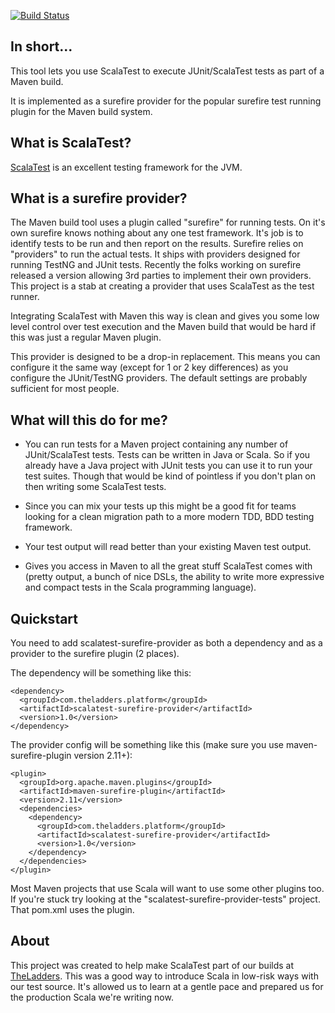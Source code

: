 [![Build Status](https://secure.travis-ci.org/TheLadders/scalatest-surefire-provider.png?branch=master)](http://travis-ci.org/TheLadders/scalatest-surefire-provider)

## In short...
This tool lets you use ScalaTest to execute JUnit/ScalaTest tests as part of a Maven build.

It is implemented as a surefire provider for the popular surefire test running plugin for the Maven build system.

## What is ScalaTest?
[ScalaTest](http://http://www.scalatest.org/) is an excellent testing framework for the JVM.

## What is a surefire provider?
The Maven build tool uses a plugin called "surefire" for running tests.  On it's own surefire knows nothing about
any one test framework.  It's job is to identify tests to be run and then report on the results.  Surefire relies
on "providers" to run the actual tests.  It ships with providers designed for running TestNG and JUnit tests.  Recently
the folks working on surefire released a version allowing 3rd parties to implement their own providers.  This project is
a stab at creating a provider that uses ScalaTest as the test runner.

Integrating ScalaTest with Maven this way is clean and gives you some low level control over test
execution and the Maven build that would be hard if this was just a regular Maven plugin.

This provider is designed to be a drop-in replacement.  This means you can configure it the same way
(except for 1 or 2 key differences) as you configure the JUnit/TestNG providers.  The default settings
are probably sufficient for most people.

## What will this do for me?

- You can run tests for a Maven project containing any number of JUnit/ScalaTest tests.  Tests can be written
  in Java or Scala.  So if you already have a Java project with JUnit tests you can use it to run your test suites.  Though
  that would be kind of pointless if you don't plan on then writing some ScalaTest tests.

- Since you can mix your tests up this might be a good fit for teams looking for a clean migration path to a more modern TDD, BDD
  testing framework.

- Your test output will read better than your existing Maven test output.

- Gives you access in Maven to all the great stuff ScalaTest comes with (pretty output, a bunch of nice DSLs, the ability to write
  more expressive and compact tests in the Scala programming language).

## Quickstart
You need to add scalatest-surefire-provider as both a dependency and as a provider to the surefire plugin (2 places).

The dependency will be something like this:

    <dependency>
      <groupId>com.theladders.platform</groupId>
      <artifactId>scalatest-surefire-provider</artifactId>
      <version>1.0</version>
    </dependency>

The provider config will be something like this (make sure you use maven-surefire-plugin version 2.11+):

    <plugin>
      <groupId>org.apache.maven.plugins</groupId>
      <artifactId>maven-surefire-plugin</artifactId>
      <version>2.11</version>
      <dependencies>
        <dependency>
          <groupId>com.theladders.platform</groupId>
          <artifactId>scalatest-surefire-provider</artifactId>
          <version>1.0</version>
        </dependency>
      </dependencies>
    </plugin>

Most Maven projects that use Scala will want to use some other plugins too. If you're stuck try
looking at the "scalatest-surefire-provider-tests" project.  That pom.xml uses the plugin.

## About
This project was created to help make ScalaTest part of our builds at [TheLadders](http://www.theladders.com).
This was a good way to introduce Scala in low-risk ways with our test source.
It's allowed us to learn at a gentle pace and prepared us for the production Scala we're writing now.

